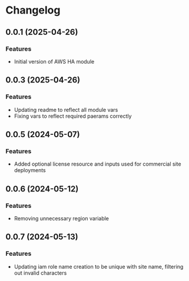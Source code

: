 # Changelog

## 0.0.1 (2025-04-26)

### Features
- Initial version of AWS HA module

## 0.0.3 (2025-04-26)

### Features
- Updating readme to reflect all module vars
- Fixing vars to reflect required paerams correctly

## 0.0.5 (2024-05-07)

### Features
- Added optional license resource and inputs used for commercial site deployments

## 0.0.6 (2024-05-12)

### Features
- Removing unnecessary region variable

## 0.0.7 (2024-05-13)

### Features
- Updating iam role name creation to be unique with site name, filtering out invalid characters

